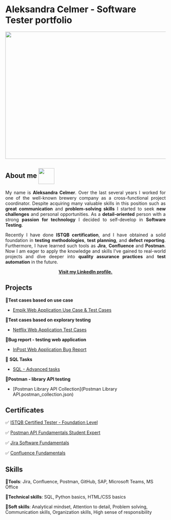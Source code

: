 # Aleksandra Celmer - Software Tester portfolio 

<p align="center" </p>
<img src="https://github.com/acelmer/portfolio/assets/145276189/c70e4f2a-a09c-4958-8642-5a2bd713057c" width="600" height="400"> 
</p>

## About me <img src="https://github.com/acelmer/portfolio/assets/145276189/1b69f685-d055-4a1c-8165-b4fabff6a441" align="center" width="50" height="50"> 

<p align="justify">My name is <b>Aleksandra Celmer</b>. Over the last several years I worked for one of the well-known brewery company as a cross-functional project coordinator. Despite acquiring many valuable skills in this position such as <b>great communication</b> and <b>problem-solving skills</b> I started to seek <b>new challenges</b> and personal opportunities. As a <b>detail-oriented</b> person with a strong <b>passion for technology</b> I decided to self-develop in <b>Software Testing</b>.</p>


<p align="justify">Recently I have done <b>ISTQB certification</b>, and I have obtained a solid foundation in <b>testing methodologies</b>, <b>test planning</b>, and <b>defect reporting</b>. Furthermore, I have learned such tools as <b>Jira</b>, <b>Confluence</b> and <b>Postman</b>. Now I am eager to apply the knowledge and skills I've gained to real-world projects and dive deeper into <b>quality assurance practices</b> and <b>test automation</b> in the future.</p>

<p align="center" </p><b><a href="https://www.linkedin.com/in/aleksandra-celmer-347805164/">Visit my LinkedIn profile.</p></a></b></a>

## Projects <a name="projects"></a>

:white_square_button:**Test cases based on use case**
  
- [Empik Web Application Use Case & Test Cases](https://docs.google.com/spreadsheets/d/1AN7z1e0Ny1tuo1sXdqqQgidv9GixtXoH/edit?usp=sharing&ouid=109747489750522179465&rtpof=true&sd=true) 

:white_square_button:**Test cases based on explorary testing**
  
- [Netflix Web Application Test Cases](https://docs.google.com/spreadsheets/d/17psA1ZYsGVYgK4_7y0Cx8vZgoUuNNylW/edit?usp=sharing&ouid=109747489750522179465&rtpof=true&sd=true)

:white_square_button:**Bug report - testing web application**

- [InPost Web Application Bug Report](https://docs.google.com/spreadsheets/d/1XV4nUL59xOcEjUJ4TvtGdAf3-VCu9XNG/edit?usp=sharing&ouid=109747489750522179465&rtpof=true&sd=true) 

:white_square_button: **SQL Tasks**

- [SQL - Advanced tasks](SQL.md)

:white_square_button:**Postman - library API testing**

- [Postman Library API Collection](Postman Library API.postman_collection.json)


## Certificates <a name="certificates"></a>
:white_check_mark: [ISTQB Certified Tester - Foundation Level](https://drive.google.com/file/d/1LxLEEnz1NkOetT5S5jszJUaeEq8PilnG/view?usp=drive_link)

:white_check_mark: [Postman API Fundamentals Student Expert](https://drive.google.com/file/d/1zcR4zhPTtEmgdxzC-ZyQsk5D5v0dnw9d/view?usp=drive_link)

:white_check_mark: [Jira Software Fundamentals](https://university.atlassian.com/student/award/P43BSbv88LpUbwXEpJZB1Xfk)

:white_check_mark: [Confluence Fundamentals](https://university.atlassian.com/student/award/qrDA5NcHd6SYEDesCZcJVetP)

## Skills <a name="skills"></a>

:white_square_button:<b>Tools</b>: Jira, Confluence, Postman, GitHub, SAP, Microsoft Teams, MS Office

:white_square_button:**Technical skills**: SQL, Python basics, HTML/CSS basics

:white_square_button:**Soft skills**: Analytical mindset, Attention to detail, Problem solving, Communication skills, Organization skills, High sense of responsibility
